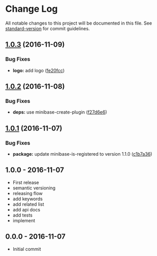 # Change Log

All notable changes to this project will be documented in this file. See [standard-version](https://github.com/conventional-changelog/standard-version) for commit guidelines.

<a name="1.0.3"></a>
## [1.0.3](https://github.com/node-minibase/minibase-visit/compare/v1.0.2...v1.0.3) (2016-11-09)


### Bug Fixes

* **logo:** add logo ([fe20fcc](https://github.com/node-minibase/minibase-visit/commit/fe20fcc))



<a name="1.0.2"></a>
## [1.0.2](https://github.com/node-minibase/minibase-visit/compare/v1.0.1...v1.0.2) (2016-11-08)


### Bug Fixes

* **deps:** use minibase-create-plugin ([f27d6e6](https://github.com/node-minibase/minibase-visit/commit/f27d6e6))



<a name="1.0.1"></a>
## [1.0.1](https://github.com/node-minibase/minibase-visit/compare/v1.0.0...v1.0.1) (2016-11-07)


### Bug Fixes

* **package:** update minibase-is-registered to version 1.1.0 ([c1b7a36](https://github.com/node-minibase/minibase-visit/commit/c1b7a36))




## 1.0.0 - 2016-11-07
- First release
- semantic versioning
- releasing flow
- add keywords
- add related list
- add api docs
- add tests
- implement

## 0.0.0 - 2016-11-07
- Initial commit